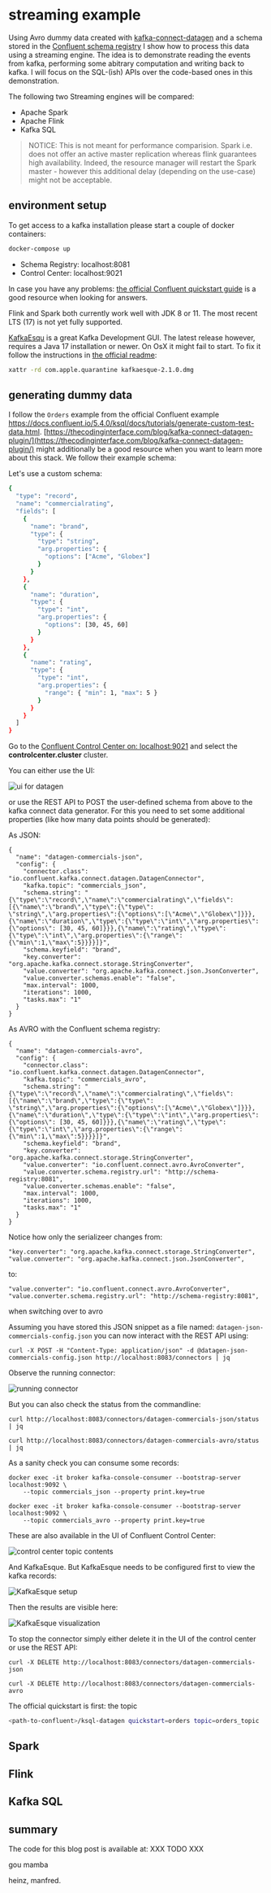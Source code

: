 # streaming example

Using Avro dummy data created with [kafka-connect-datagen](https://github.com/confluentinc/kafka-connect-datagen) and a schema stored in the [Confluent schema registry](https://www.confluent.io/product/confluent-platform/data-compatibility/) I show how to process this data using a streaming engine.
The idea is to demonstrate reading the events from kafka, performing some abitrary computation and writing back to kafka.
I will focus on the SQL-(ish) APIs over the code-based ones in this demonstration.

The following two Streaming engines will be compared:

- Apache Spark
- Apache Flink
- Kafka SQL

> NOTICE: This is not meant for performance comparision. Spark i.e. does not offer an active master replication whereas flink guarantees high availability. 
> Indeed, the resource manager will restart the Spark master - however this additional delay (depending on the use-case) might not be acceptable.

## environment setup

To get access to a kafka installation please start a couple of docker containers:

```bash
docker-compose up
```
- Schema Registry: localhost:8081
- Control Center: localhost:9021

In case you have any problems: [the official Confluent quickstart guide](https://docs.confluent.io/platform/current/quickstart) is a good resource when looking for answers.

Flink and Spark both currently work well with JDK 8 or 11. The most recent LTS (17) is not yet fully supported.

[KafkaEsqu](https://kafka.esque.at/) is a great Kafka Development GUI.
The latest release however, requires a Java 17 installation or newer.
On OsX it might fail to start. To fix it follow the instructions in [the official readme](https://github.com/patschuh/KafkaEsque):

```bash
xattr -rd com.apple.quarantine kafkaesque-2.1.0.dmg
```

## generating dummy data

I follow the `Orders` example from the official Confluent example https://docs.confluent.io/5.4.0/ksql/docs/tutorials/generate-custom-test-data.html.
[https://thecodinginterface.com/blog/kafka-connect-datagen-plugin/](https://thecodinginterface.com/blog/kafka-connect-datagen-plugin/) might additionally be a good resource when you want to learn more about this stack. We follow their example schema:

Let's use a custom schema:

```bash
{
  "type": "record",
  "name": "commercialrating",
  "fields": [
    {
      "name": "brand",
      "type": {
        "type": "string",
        "arg.properties": {
          "options": ["Acme", "Globex"]
        }
      }
    }, 
    {
      "name": "duration",
      "type": {
        "type": "int",
        "arg.properties": {
          "options": [30, 45, 60]
        }
      }
    },
    {
      "name": "rating",
      "type": {
        "type": "int",
        "arg.properties": {
          "range": { "min": 1, "max": 5 }
        }
      } 
    }
  ]
}
```

Go to the [Confluent Control Center on: localhost:9021](localhost:9021) and select the **controlcenter.cluster** cluster.

You can either use the UI:

![ui for datagen](img/ui-datagen.png)

or use the REST API to POST the user-defined schema from above to the kafka connect data generator. For this you need to set some additional properties (like how many data points should be generated):

As JSON:

```
{
  "name": "datagen-commercials-json",
  "config": {
    "connector.class": "io.confluent.kafka.connect.datagen.DatagenConnector",
    "kafka.topic": "commercials_json",
    "schema.string": "{\"type\":\"record\",\"name\":\"commercialrating\",\"fields\":[{\"name\":\"brand\",\"type\":{\"type\": \"string\",\"arg.properties\":{\"options\":[\"Acme\",\"Globex\"]}}},{\"name\":\"duration\",\"type\":{\"type\":\"int\",\"arg.properties\":{\"options\": [30, 45, 60]}}},{\"name\":\"rating\",\"type\":{\"type\":\"int\",\"arg.properties\":{\"range\":{\"min\":1,\"max\":5}}}}]}",
    "schema.keyfield": "brand",
    "key.converter": "org.apache.kafka.connect.storage.StringConverter",
    "value.converter": "org.apache.kafka.connect.json.JsonConverter",
    "value.converter.schemas.enable": "false",
    "max.interval": 1000,
    "iterations": 1000,
    "tasks.max": "1"
  }
}
```

As AVRO with the Confluent schema registry:

```
{
  "name": "datagen-commercials-avro",
  "config": {
    "connector.class": "io.confluent.kafka.connect.datagen.DatagenConnector",
    "kafka.topic": "commercials_avro",
    "schema.string": "{\"type\":\"record\",\"name\":\"commercialrating\",\"fields\":[{\"name\":\"brand\",\"type\":{\"type\": \"string\",\"arg.properties\":{\"options\":[\"Acme\",\"Globex\"]}}},{\"name\":\"duration\",\"type\":{\"type\":\"int\",\"arg.properties\":{\"options\": [30, 45, 60]}}},{\"name\":\"rating\",\"type\":{\"type\":\"int\",\"arg.properties\":{\"range\":{\"min\":1,\"max\":5}}}}]}",
    "schema.keyfield": "brand",
    "key.converter": "org.apache.kafka.connect.storage.StringConverter",
    "value.converter": "io.confluent.connect.avro.AvroConverter",
    "value.converter.schema.registry.url": "http://schema-registry:8081",
    "value.converter.schemas.enable": "false",
    "max.interval": 1000,
    "iterations": 1000,
    "tasks.max": "1"
  }
}
```

Notice how only the serializeer changes from:

```
"key.converter": "org.apache.kafka.connect.storage.StringConverter",
"value.converter": "org.apache.kafka.connect.json.JsonConverter",
```

to:

```
"value.converter": "io.confluent.connect.avro.AvroConverter",
"value.converter.schema.registry.url": "http://schema-registry:8081",
```

when switching over to avro

Assuming you have stored this JSON snippet as a file named: `datagen-json-commercials-config.json` you can now interact with the REST API using:

```
curl -X POST -H "Content-Type: application/json" -d @datagen-json-commercials-config.json http://localhost:8083/connectors | jq
```

Observe the running connector:

![running connector](img/running-connector.png)

But you can also check the status from the commandline:
```
curl http://localhost:8083/connectors/datagen-commercials-json/status | jq

curl http://localhost:8083/connectors/datagen-commercials-avro/status | jq
```

As a sanity check you can consume some records:

```
docker exec -it broker kafka-console-consumer --bootstrap-server localhost:9092 \
    --topic commercials_json --property print.key=true

docker exec -it broker kafka-console-consumer --bootstrap-server localhost:9092 \
    --topic commercials_avro --property print.key=true
```

These are also available in the UI of Confluent Control Center:

![control center topic contents](img/messages-in-topic.png)

And KafkaEsque. But KafkaEsque needs to be configured first to view the kafka records:

![KafkaEsque setup](img/k1.png)

Then the results are visible here:

![KafkaEsque visualization](img/k2.png)

To stop the connector simply either delete it in the UI of the control center or use the REST API:

```
curl -X DELETE http://localhost:8083/connectors/datagen-commercials-json

curl -X DELETE http://localhost:8083/connectors/datagen-commercials-avro
```


The official quickstart is 
first: the topic 

```bash
<path-to-confluent>/ksql-datagen quickstart=orders topic=orders_topic
```

## Spark

## Flink

## Kafka SQL

## summary

The code for this blog post is available at: XXX TODO XXX


gou mamba

heinz, manfred.